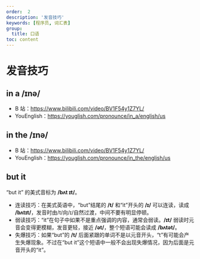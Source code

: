```yaml
---
order:  2
description: '发音技巧'
keywords: [程序员, 词汇表]
group:
  title: 口语
toc: content
---
```


# 发音技巧

## in a /ɪnə/

- B 站：https://www.bilibili.com/video/BV1F54y1Z7YL/
- YouEnglish：https://youglish.com/pronounce/in_a/english/us

## in the /ɪnə/

- B 站：https://www.bilibili.com/video/BV1F54y1Z7YL/
- YouEnglish：https://youglish.com/pronounce/in_the/english/us

## but it

“but it” 的美式音标为 **/bʌt ɪt/**。

- 连读技巧：在美式英语中，“but”结尾的 **/t/** 和“it”开头的 **/ɪ/** 可以连读，读成 **/bʌtɪt/**，发音时由/t/向/ɪ/自然过渡，中间不要有明显停顿。
- 弱读技巧：“it”在句子中如果不是重点强调的内容，通常会弱读。**/ɪt/** 弱读时元音会变得更模糊，发音更轻，接近 **/ət/**，整个短语可能会读成 **/bʌtət/**。
- 失爆技巧：如果“but”的 **/t/** 后面紧跟的单词不是以元音开头，“t”有可能会产生失爆现象。不过在“but it”这个短语中一般不会出现失爆情况，因为后面是元音开头的“it”。

